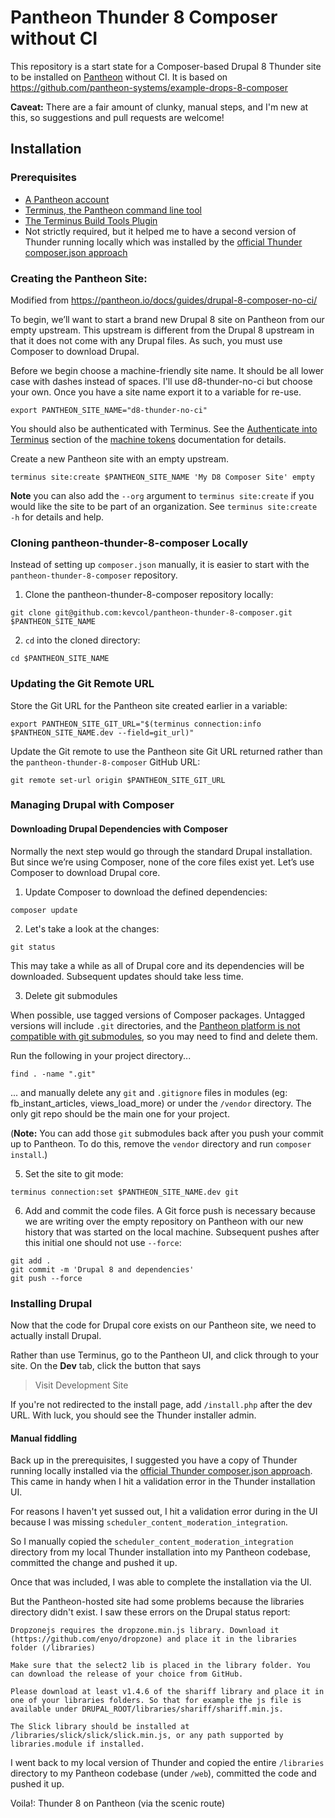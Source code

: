 # Pantheon Thunder 8 Composer without CI

This repository is a start state for a Composer-based Drupal 8 Thunder site to be installed on [Pantheon](https://pantheon.io/) without CI. It is based on https://github.com/pantheon-systems/example-drops-8-composer

**Caveat:** There are a fair amount of clunky, manual steps, and I'm new at this, so suggestions and pull requests are welcome!


## Installation

### Prerequisites

* [A Pantheon account](https://dashboard.pantheon.io/register)
* [Terminus, the Pantheon command line tool](https://pantheon.io/docs/terminus/install/)
* [The Terminus Build Tools Plugin](https://github.com/pantheon-systems/terminus-build-tools-plugin)
* Not strictly required, but it helped me to have a second version of Thunder running locally which was installed by the [official Thunder composer.json approach](https://github.com/BurdaMagazinOrg/thunder-project/blob/2.x/README.md)


### Creating the Pantheon Site:
Modified from https://pantheon.io/docs/guides/drupal-8-composer-no-ci/

To begin, we’ll want to start a brand new Drupal 8 site on Pantheon from our empty upstream. This upstream is different from the Drupal 8 upstream in that it does not come with any Drupal files. As such, you must use Composer to download Drupal.

Before we begin choose a machine-friendly site name. It should be all lower case with dashes instead of spaces. I'll use d8-thunder-no-ci but choose your own. Once you have a site name export it to a variable for re-use.

```
export PANTHEON_SITE_NAME="d8-thunder-no-ci"
```

You should also be authenticated with Terminus. See the [Authenticate into Terminus](https://pantheon.io/docs/machine-tokens/#authenticate-into-terminus) section of the [machine tokens](https://pantheon.io/docs/machine-tokens/) documentation for details.

Create a new Pantheon site with an empty upstream.

```
terminus site:create $PANTHEON_SITE_NAME 'My D8 Composer Site' empty
```

**Note** you can also add the `--org` argument to `terminus site:create` if you would like the site to be part of an organization. See `terminus site:create -h` for details and help.


### Cloning pantheon-thunder-8-composer Locally

Instead of setting up `composer.json` manually, it is easier to start with the `pantheon-thunder-8-composer` repository.

1. Clone the pantheon-thunder-8-composer repository locally:

```
git clone git@github.com:kevcol/pantheon-thunder-8-composer.git $PANTHEON_SITE_NAME
```

2. `cd` into the cloned directory:

```
cd $PANTHEON_SITE_NAME
```

### Updating the Git Remote URL
Store the Git URL for the Pantheon site created earlier in a variable:

```
export PANTHEON_SITE_GIT_URL="$(terminus connection:info $PANTHEON_SITE_NAME.dev --field=git_url)"
```

Update the Git remote to use the Pantheon site Git URL returned rather than the `pantheon-thunder-8-composer` GitHub URL:

```
git remote set-url origin $PANTHEON_SITE_GIT_URL
```

### Managing Drupal with Composer

#### Downloading Drupal Dependencies with Composer
Normally the next step would go through the standard Drupal installation. But since we’re using Composer, none of the core files exist yet. Let’s use Composer to download Drupal core.

1. Update Composer to download the defined dependencies:

```
composer update
```

2. Let's take a look at the changes:

```
git status
```

This may take a while as all of Drupal core and its dependencies will be downloaded. Subsequent updates should take less time.

3. Delete git submodules

When possible, use tagged versions of Composer packages. Untagged versions will include `.git` directories, and the [Pantheon platform is not compatible with git submodules](https://pantheon.io/docs/git-faq/#does-pantheon-support-git-submodules), so you may need to find and delete them.

Run the following in your project directory...

```
find . -name ".git"
```
... and manually delete any `git` and `.gitignore` files in modules (eg: fb_instant_articles, views_load_more) or under the `/vendor` directory.  The only git repo should be the main one for your project.

(**Note:** You can add those `git` submodules back after you push your commit up to Pantheon. To do this, remove the `vendor` directory and run `composer install`.)

5. Set the site to git mode:

```
terminus connection:set $PANTHEON_SITE_NAME.dev git
```

6. Add and commit the code files. A Git force push is necessary because we are writing over the empty repository on Pantheon with our new history that was started on the local machine. Subsequent pushes after this initial one should not use `--force`:

```
git add .
git commit -m 'Drupal 8 and dependencies'
git push --force
```

### Installing Drupal
Now that the code for Drupal core exists on our Pantheon site, we need to actually install Drupal.

Rather than use Terminus, go to the Pantheon UI, and click through to your site. On the **Dev** tab, click the button that says

> Visit Development Site

If you're not redirected to the install page, add `/install.php` after the dev URL. With luck, you should see the Thunder installer admin.  

#### Manual fiddling
Back up in the prerequisites, I suggested you have a copy of Thunder running locally installed via the [official Thunder composer.json approach](https://github.com/BurdaMagazinOrg/thunder-project/blob/2.x/README.md). This came in handy when I hit a validation error in the Thunder installation UI.

For reasons I haven't yet sussed out, I hit a validation error during in the UI because I was missing `scheduler_content_moderation_integration`.

So I manually copied the `scheduler_content_moderation_integration` directory from my local Thunder installation into my Pantheon codebase, committed the change and pushed it up.

Once that was included, I was able to complete the installation via the UI.

But the Pantheon-hosted site had some problems because the libraries directory didn't exist.  I saw these errors on the Drupal status report:

```
Dropzonejs requires the dropzone.min.js library. Download it (https://github.com/enyo/dropzone) and place it in the libraries folder (/libraries)

Make sure that the select2 lib is placed in the library folder. You can download the release of your choice from GitHub.

Please download at least v1.4.6 of the shariff library and place it in one of your libraries folders. So that for example the js file is available under DRUPAL_ROOT/libraries/shariff/shariff.min.js.

The Slick library should be installed at /libraries/slick/slick/slick.min.js, or any path supported by libraries.module if installed.
```

I went back to my local version of Thunder and copied the entire `/libraries` directory to my Pantheon codebase (under `/web`), committed the code and pushed it up.

Voila!: Thunder 8 on Pantheon (via the scenic route)

